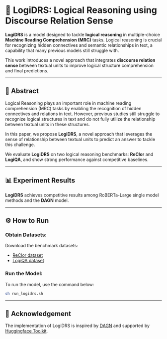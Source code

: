 # 📘 LogiDRS: Logical Reasoning using Discourse Relation Sense

**LogiDRS** is a model designed to tackle **logical reasoning** in multiple-choice **Machine Reading Comprehension (MRC)** tasks. Logical reasoning is crucial for recognizing hidden connectives and semantic relationships in text, a capability that many previous models still struggle with.

This work introduces a novel approach that integrates **discourse relation sense** between textual units to improve logical structure comprehension and final predictions.

---

## 🧾 Abstract

Logical Reasoning plays an important role in machine reading comprehension (MRC) tasks by enabling the recognition of hidden connectives and relations in text. However, previous studies still struggle to recognize logical structures in text and do not fully utilize the relationship between textual units in these structures. 

In this paper, we propose **LogiDRS**, a novel approach that leverages the sense of relationship between textual units to predict an answer to tackle this challenge. 

We evaluate **LogiDRS** on two logical reasoning benchmarks: **ReClor** and **LogiQA**, and show strong performance against competitive baselines.

---

## 📊 Experiment Results

**LogiDRS** achieves competitive results among RoBERTa-Large single model methods and the **DAGN** model.

---

## ⚙️ How to Run

###  Obtain Datasets:
Download the benchmark datasets:
- [ReClor dataset](https://github.com/yuweihao/reclor)
- [LogiQA dataset](https://github.com/lgw863/LogiQA-dataset)

### Run the Model:
To run the model, use the command below:
```bash
sh run_logidrs.sh
```
---
## 🙏 Acknowledgement
The implementation of LogiDRS is inspired by [DAGN](https://github.com/Eleanor-H/DAGN) and supported by [Huggingface Toolkit](https://huggingface.co/docs/transformers).